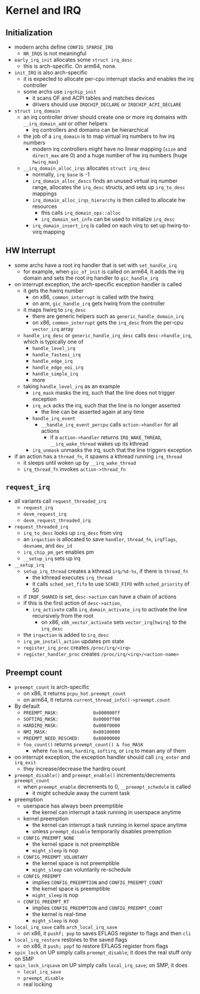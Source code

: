 Kernel and IRQ
==============

## Initialization

- modern archs define `CONFIG_SPARSE_IRQ`
  - `NR_IRQS` is not meaningful
- `early_irq_init` allocates some `struct irq_desc`
  - this is arch-specific.  On arm64, none.
- `init_IRQ` is also arch-specific
   - it is expected to allocate per-cpu interrupt stacks and enables the irq
     controller
   - some archs use `irqchip_init`
     - it scans OF and ACPI tables and matches devices
     - drivers should use `IRQCHIP_DECLARE` or `IRQCHIP_ACPI_DECLARE`
- `struct irq_domain`
  - an irq controller driver should create one or more irq domains with
    `__irq_domain_add` or other helpers
    - irq controllers and domains can be hierarchical
  - the job of a `irq_domain` is to map virtual irq numbers to hw irq numbers
    - modern irq controllers might have no linear mapping (`size` and
      `direct_max` are 0) and a huge number of hw irq numbers (huge
      `hwirq_max`)
  - `__irq_domain_alloc_irqs` allocates `struct irq_desc`
    - normally, `irq_base` is -1
    - `irq_domain_alloc_descs` finds an unused virtual irq number range,
      allocates the `irq_desc` structs, and sets up `irq_to_desc` mappings
    - `irq_domain_alloc_irqs_hierarchy` is then called to allocate hw
      resources
      - this calls `irq_domain_ops::alloc`
      - `irq_domain_set_info` can be used to initialize `irq_desc`
    - `irq_domain_insert_irq` is called on each virq to set up hwirq-to-virq
      mapping

## HW Interrupt

- some archs have a root irq handler that is set with `set_handle_irq`
  - for example, when `gic_of_init` is called on arm64, it adds the irq domain
    and sets the root irq handler to `gic_handle_irq`
- on interrupt exception, the arch-specific exception handler is called
  - it gets the hwirq number
    - on x86, `common_interrupt` is called with the hwirq
    - on arm, `gic_handle_irq` gets hwirq from the controller
  - it maps hwirq to `irq_desc`
    - there are generic helpers such as `generic_handle_domain_irq`
    - on x86, `common_interrupt` gets the `irq_desc` from the per-cpu
      `vector_irq` array
  - `handle_irq_desc` or `generic_handle_irq_desc` calls `desc->handle_irq`,
    which is typically one of
    - `handle_level_irq`
    - `handle_fasteoi_irq`
    - `handle_edge_irq`
    - `handle_edge_eoi_irq`
    - `handle_simple_irq`
    - more
  - taking `handle_level_irq` as an example
    - `irq_mask` masks the irq, such that the line does not trigger exception
    - `irq_ack` acks the irq, such that the line is no longer asserted
      - the line can be asserted again at any time
    - `handle_irq_event`
      - `__handle_irq_event_percpu` calls `action->handler` for all actions
        - if a `action->handler` returns `IRQ_WAKE_THREAD`,
          `__irq_wake_thread` wakes up its kthread
    - `irq_unmask` unmasks the irq, such that the line triggers exception
- if an action has a `thread_fn`, it spawns a kthread running `irq_thread`
  - it sleeps until woken up by `__irq_wake_thread`
  - `irq_thread_fn` invokes `action->thread_fn`

## `request_irq`

- all variants call `request_threaded_irq`
  - `request_irq`
  - `devm_request_irq`
  - `devm_request_threaded_irq`
- `request_threaded_irq`
  - `irq_to_desc` looks up `irq_desc` from virq
  - an `irqaction` is allocated to save `handler`, `thread_fn`, `irqflags`,
    `devname`, and `dev_id`
  - `irq_chip_pm_get` enables pm
  - `__setup_irq` sets up irq
- `__setup_irq`
  - `setup_irq_thread` creates a kthread `irq/%d-%s`, if there is `thread_fn`
    - the kthread executes `irq_thread`
    - it calls `sched_set_fifo` to use `SCHED_FIFO` with `sched_priority` of
      50
  - if `IRQF_SHARED` is set, `desc->action` can have a chain of actions
  - if this is the first action of `desc->action`,
    - `irq_activate` calls `irq_domain_activate_irq` to activate the line
      recursively from the root
      - on x86, `x86_vector_activate` sets `vector_irq[hwirq]` to the `irq_desc`
  - the `irqaction` is added to `irq_desc`
  - `irq_pm_install_action` updates pm state
  - `register_irq_proc` creates `/proc/irq/<irq>`
  - `register_handler_proc` creates `/proc/irq/<irq>/<action-name>`

## Preempt count

- `preempt_count` is arch-specific
  - on x86, it returns `pcpu_hot.preempt_count`
  - on arm64, it returns `current_thread_info()->preempt.count`
- By default
  - `PREEMPT_MASK:             0x000000ff`
  - `SOFTIRQ_MASK:             0x0000ff00`
  - `HARDIRQ_MASK:             0x000f0000`
  - `NMI_MASK:                 0x00100000`
  - `PREEMPT_NEED_RESCHED:     0x80000000`
  - `foo_count()` returns `preempt_count() & foo_MASK`
    - where `foo` is `nmi`, `hardirq`, `softirq`, or `irq` to mean any of them
- on interrupt exception, the exception handler should call `irq_enter` and
  `irq_exit`
  - they increase/decrease the hardirq count
- `preempt_disable()` and `preempt_enable()` increments/decrements `preempt_count`
  - when `preempt_enable` decrements to 0, `__preempt_schedule` is called
    - it might schedule away the current task
- preemption
  - userspace has always been preemptible
    - the kernel can interrupt a task running in userspace anytime
  - kernel preemption
    - the kernel can interrupt a task running in kernel space anytime
    - unless `preempt_disable` temporarily disables preemption
  - `CONFIG_PREEMPT_NONE`
    - the kernel space is not preemptible
    - `might_sleep` is nop
  - `CONFIG_PREEMPT_VOLUNTARY`
    - the kernel space is not preemptible
    - `might_sleep` can voluntarily re-schedule
  - `CONFIG_PREEMPT`
    - implies `CONFIG_PREEMPTION` and `CONFIG_PREEMPT_COUNT`
    - the kernel space is preemptible
    - `might_sleep` is nop
  - `CONFIG_PREEMPT_RT`
    - implies `CONFIG_PREEMPTION` and `CONFIG_PREEMPT_COUNT`
    - the kernel is real-time
    - `might_sleep` is nop
- `local_irq_save` calls `arch_local_irq_save`
  - on x86, it `pushf; pop` to saves EFLAGS register to flags and then `cli`
- `local_irq_restore` restores to the saved flags
  - on x86, it `push; popf` to restore EFLAGS register from flags
- `spin_lock` on UP simply calls `preempt_disable`; it does the real stuff
  only on SMP
- `spin_lock_irqsave` on UP simply calls `local_irq_save`; on SMP, it does
  - `local_irq_save`
  - `preempt_disable`
  - real locking
